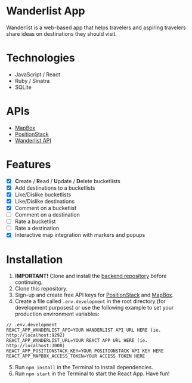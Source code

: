 # Wanderlist App

Wanderlist is a web-based app that helps travelers and aspiring travelers share ideas on destinations they should visit.

# Technologies
* JavaScript / React
* Ruby / Sinatra
* SQLite 

# APIs
* [MapBox](https://www.mapbox.com/)
* [PositionStack](https://positionstack.com/)
* [Wanderlist API](https://github.com/wilfredbayudan/wanderlist-server)

# Features
- [x] **C**reate / **R**ead / **U**pdate / **D**elete bucketlists
- [x] Add destinations to a bucketlists
- [x] Like/Dislike bucketlists
- [x] Like/Dislike destinations
- [x] Comment on a bucketlist
- [ ] Comment on a destination
- [ ] Rate a bucketlist
- [ ] Rate a destination
- [x] Interactive map integration with markers and popups

# Installation
1. **IMPORTANT!** Clone and install the [backend repository](https://github.com/wilfredbayudan/wanderlist-server) before continuing.
2. Clone this repository.
3. Sign-up and create free API keys for [PositionStack](https://positionstack.com/) and [MapBox](https://www.mapbox.com/).
4. Create a file called `.env.development` in the root directory (for development purposes) or use the following example to set your production environment variables:

```
// .env.development
REACT_APP_WANDERLIST_API=YOUR WANDERLIST API URL HERE (ie. http://localhost:9292)
REACT_APP_WANDERLIST_URL=YOUR REACT APP URL HERE (ie. http://localhost:3000)
REACT_APP_POSITIONSTACK_KEY=YOUR POSITIONSTACK API KEY HERE
REACT_APP_MAPBOX_ACCESS_TOKEN=YOUR ACCESS TOKEN HERE
```
5. Run `npm install` in the Terminal to install dependencies.
6. Run `npm start` in the Terminal to start the React App. Have fun!